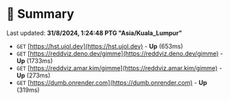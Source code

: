 # 📖 Summary
Last updated: **31/8/2024, 1:24:48 PTG "Asia/Kuala_Lumpur"**

- `GET` [https://hst.ujol.dev](https://hst.ujol.dev) - **Up** (653ms)
- `GET` [https://reddviz.deno.dev/gimme](https://reddviz.deno.dev/gimme) - **Up** (1733ms)
- `GET` [https://reddviz.amar.kim/gimme](https://reddviz.amar.kim/gimme) - **Up** (273ms)
- `GET` [https://dumb.onrender.com](https://dumb.onrender.com) - **Up** (319ms)
